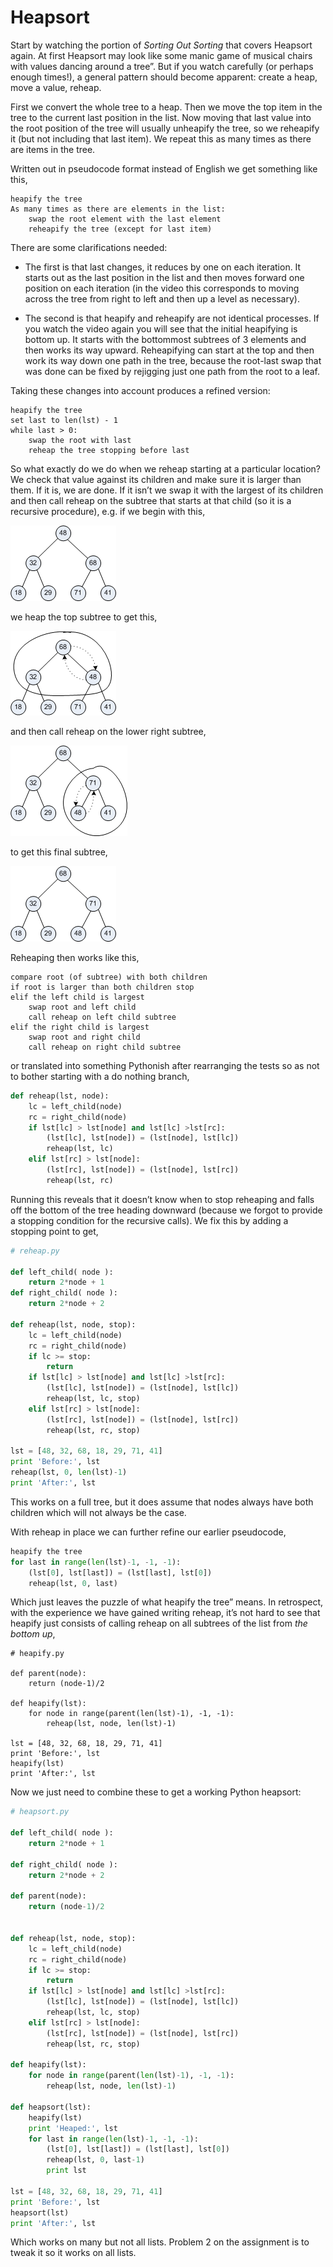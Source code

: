 # Heapsort

Start by watching the portion of _Sorting Out Sorting_ that covers
Heapsort again. At first Heapsort may look like some manic game of
musical chairs with values dancing around a tree”. But if you watch
carefully (or perhaps enough times!), a general pattern should become
apparent: create a heap, move a value, reheap.

First we convert the whole tree to a heap. Then we move the top item in
the tree to the current last position in the list. Now moving that last
value into the root position of the tree will usually unheapify the
tree, so we reheapify it (but not including that last item). We repeat
this as many times as there are items in the tree.

Written out in pseudocode format instead of English we get something
like this,

    heapify the tree
    As many times as there are elements in the list:
        swap the root element with the last element
        reheapify the tree (except for last item)

There are some clarifications needed:

-   The first is that last changes, it reduces by one on each iteration.
    It starts out as the last position in the list and then moves
    forward one position on each iteration (in the video this
    corresponds to moving across the tree from right to left and then up
    a level as necessary).

-   The second is that heapify and reheapify are not identical
    processes. If you watch the video again you will see that the
    initial heapifying is bottom up. It starts with the bottommost
    subtrees of 3 elements and then works its way upward. Reheapifying
    can start at the top and then work its way down one path in the
    tree, because the root-last swap that was done can be fixed by
    rejigging just one path from the root to a leaf.

Taking these changes into account produces a refined version:

    heapify the tree
    set last to len(lst) - 1
    while last > 0:
        swap the root with last
        reheap the tree stopping before last

So what exactly do we do when we reheap starting at a particular
location? We check that value against its children and make sure it is
larger than them. If it is, we are done. If it isn’t we swap it with
the largest of its children and then call reheap on the subtree that
starts at that child (so it is a recursive procedure), e.g. if we begin
with this,

![.](04_Heapsort_1.png)

we heap the top subtree to get this,

![.](05_Heapsort_2.png)

and then call reheap on the lower right subtree,

![.](05_Heapsort_3.png)

to get this final subtree,

![.](05_Heapsort_4.png)

Reheaping then works like this,

    compare root (of subtree) with both children
    if root is larger than both children stop
    elif the left child is largest
        swap root and left child
        call reheap on left child subtree
    elif the right child is largest
        swap root and right child
        call reheap on right child subtree

or translated into something Pythonish after rearranging the tests so as
not to bother starting with a do nothing branch,

``` python
def reheap(lst, node):
    lc = left_child(node)
    rc = right_child(node)
    if lst[lc] > lst[node] and lst[lc] >lst[rc]:
        (lst[lc], lst[node]) = (lst[node], lst[lc])
        reheap(lst, lc)
    elif lst[rc] > lst[node]:
        (lst[rc], lst[node]) = (lst[node], lst[rc])
        reheap(lst, rc)
```

Running this reveals that it doesn’t know when to stop reheaping and
falls off the bottom of the tree heading downward (because we forgot to
provide a stopping condition for the recursive calls). We fix this by
adding a stopping point to get,

``` python
# reheap.py

def left_child( node ):
    return 2*node + 1
def right_child( node ):
    return 2*node + 2

def reheap(lst, node, stop):
    lc = left_child(node)
    rc = right_child(node)
    if lc >= stop:
        return
    if lst[lc] > lst[node] and lst[lc] >lst[rc]:
        (lst[lc], lst[node]) = (lst[node], lst[lc])
        reheap(lst, lc, stop)
    elif lst[rc] > lst[node]:
        (lst[rc], lst[node]) = (lst[node], lst[rc])
        reheap(lst, rc, stop)

lst = [48, 32, 68, 18, 29, 71, 41]
print 'Before:', lst
reheap(lst, 0, len(lst)-1)
print 'After:', lst
```

This works on a full tree, but it does assume that nodes always have
both children which will not always be the case.

With reheap in place we can further refine our earlier pseudocode,

``` python
heapify the tree
for last in range(len(lst)-1, -1, -1):
    (lst[0], lst[last]) = (lst[last], lst[0])
    reheap(lst, 0, last)
```

Which just leaves the puzzle of what heapify the tree” means. In
retrospect, with the experience we have gained writing reheap, it’s not
hard to see that heapify just consists of calling reheap on all subtrees
of the list from _the bottom up_,

    # heapify.py

    def parent(node):
        return (node-1)/2

    def heapify(lst):
        for node in range(parent(len(lst)-1), -1, -1):
            reheap(lst, node, len(lst)-1)

    lst = [48, 32, 68, 18, 29, 71, 41]
    print 'Before:', lst
    heapify(lst)
    print 'After:', lst

Now we just need to combine these to get a working Python heapsort:

``` python
# heapsort.py

def left_child( node ):
    return 2*node + 1

def right_child( node ):
    return 2*node + 2

def parent(node):
    return (node-1)/2


def reheap(lst, node, stop):
    lc = left_child(node)
    rc = right_child(node)
    if lc >= stop:
        return
    if lst[lc] > lst[node] and lst[lc] >lst[rc]:
        (lst[lc], lst[node]) = (lst[node], lst[lc])
        reheap(lst, lc, stop)
    elif lst[rc] > lst[node]:
        (lst[rc], lst[node]) = (lst[node], lst[rc])
        reheap(lst, rc, stop)

def heapify(lst):
    for node in range(parent(len(lst)-1), -1, -1):
        reheap(lst, node, len(lst)-1)

def heapsort(lst):
    heapify(lst)
    print 'Heaped:', lst
    for last in range(len(lst)-1, -1, -1):
        (lst[0], lst[last]) = (lst[last], lst[0])
        reheap(lst, 0, last-1)
        print lst
        
lst = [48, 32, 68, 18, 29, 71, 41]
print 'Before:', lst
heapsort(lst)
print 'After:', lst
```

Which works on many but not all lists. Problem 2 on the assignment is to
tweak it so it works on all lists.
